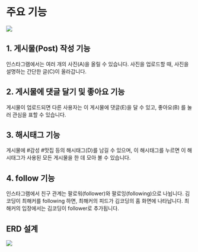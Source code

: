 # 주요 기능

![](https://s3.ap-northeast-2.amazonaws.com/urclass-images/uM_Er1fxS-1614049159887.png)

## 1. 게시물(Post) 작성 기능
인스타그램에서는 여러 개의 사진(A)을 올릴 수 있습니다. 사진을 업로드할 때, 사진을 설명하는 간단한 글(C)이 올라갑니다.

## 2. 게시물에 댓글 달기 및 좋아요 기능
게시물이 업로드되면 다른 사용자는 이 게시물에 댓글(E)을 달 수 있고, 좋아요(B) 를 눌러 관심을 표할 수 있습니다.

## 3. 해시태그 기능
게시물에 #감성 #맛집 등의 해시태그(D)를 남길 수 있으며, 이 해시태그를 누르면 이 해시태그가 사용된 모든 게시물을 한 데 모아 볼 수 있습니다.

## 4. follow 기능
인스타그램에서 친구 관계는 팔로워(follower)와 팔로잉(following)으로 나뉩니다. 김코딩이 최해커를 following 하면, 최해커의 피드가 김코딩의 홈 화면에 나타납니다. 최해커의 입장에서는 김코딩이 follower로 추가됩니다.

## ERD 설계
![](https://s3.us-west-2.amazonaws.com/secure.notion-static.com/f4d4b60f-19a6-4f90-9487-bd945d2269e7/Untitled.png?X-Amz-Algorithm=AWS4-HMAC-SHA256&X-Amz-Content-Sha256=UNSIGNED-PAYLOAD&X-Amz-Credential=AKIAT73L2G45EIPT3X45%2F20221008%2Fus-west-2%2Fs3%2Faws4_request&X-Amz-Date=20221008T124740Z&X-Amz-Expires=86400&X-Amz-Signature=02ebb240c93c238e0c6f341b6255ab77e01bef699236cfeb9335d4c076367529&X-Amz-SignedHeaders=host&response-content-disposition=filename%20%3D%22Untitled.png%22&x-id=GetObject)